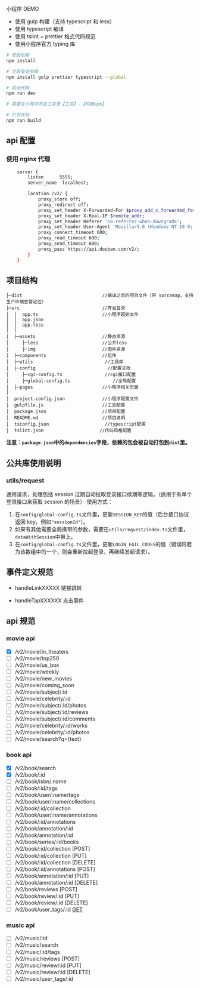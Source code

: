 小程序 DEMO

- 使用 gulp 构建（支持 typescript 和 less）
- 使用 typescript 编译
- 使用 tslint + prettier 格式代码规范
- 使用小程序官方 typing 库

```bash
# 安装依赖
npm install

# 全局安装依赖
npm install gulp prettier typescript --global

# 启动代码
npm run dev

# 需要在小程序开发工具里【工具】-【构建npm】

# 打包代码
npm run build
```

## api 配置

### 使用 nginx 代理

```sh
    server {
        listen      5555;
        server_name  localhost;

        location /v2/ {
            proxy_store off;
            proxy_redirect off;
            proxy_set_header X-Forwarded-For $proxy_add_x_forwarded_for;
            proxy_set_header X-Real-IP $remote_addr;
            proxy_set_header Referer 'no-referrer-when-downgrade';
            proxy_set_header User-Agent 'Mozilla/5.0 (Windows NT 10.0; WOW64) AppleWebKit/537.36 (KHTML, like Gecko) Chrome/62.0.3202.94 Safari/537.36';
            proxy_connect_timeout 600;
            proxy_read_timeout 600;
            proxy_send_timeout 600;
            proxy_pass https://api.douban.com/v2/;
        }
    }
```

## 项目结构

```
├─dist                              //编译之后的项目文件（带 sorcemap，支持生产环境告警定位）
├─src                               //开发目录
│  │  app.ts                        //小程序起始文件
│  │  app.json
│  │  app.less
│  │
│  ├─assets                     	//静态资源
│     ├─less						//公共less
│     ├─img						    //图片资源
│  ├─components                     //组件
│  ├─utils                           //工具库
│  ├─config                           //配置文档
│     ├─cgi-config.ts                //cgi接口配置
│     ├─global-config.ts                //全局配置
│  ├─pages                          //小程序相关页面
│
│  project.config.json              //小程序配置文件
│  gulpfile.js                      //工具配置
│  package.json                     //项目配置
│  README.md                        //项目说明
│  tsconfig.json                     //typescript配置
│  tslint.json                     //代码风格配置
```

**注意：`package.json`中的`dependencies`字段，依赖的包会被自动打包到`dist`里。**

## 公共库使用说明

### utils/request

通用请求，处理包括 session 过期自动拉取登录接口续期等逻辑。（适用于有单个登录接口来获取 session 的场景）
使用方式：

1. 在`config/global-config.ts`文件里，更新`SESSION_KEY`的值（后台接口协议返回 key，例如`"sessionId"`）。
2. 如果有其他需要全局携带的参数，需要在`utils/request/index.ts`文件里，`dataWithSession`中带上。
3. 在`config/global-config.ts`文件里，更新`LOGIN_FAIL_CODES`的值（错误码若为该数组中的一个，则会重新拉起登录，再继续发起请求）。

## 事件定义规范

- handleLinkXXXXX 链接跳转

- handleTapXXXXXX 点击事件

## api 规范

<!-- https://segmentfault.com/a/1190000018716657 -->

### movie api

- [x] /v2/movie/in_theaters
- [ ] /v2/movie/top250
- [ ] /v2/movie/us_box
- [ ] /v2/movie/weekly
- [ ] /v2/movie/new_movies
- [ ] /v2/movie/coming_soon
- [ ] /v2/movie/subject/:id
- [ ] /v2/movie/celebrity/:id
- [ ] /v2/movie/subject/:id/photos
- [ ] /v2/movie/subject/:id/reviews
- [ ] /v2/movie/subject/:id/comments
- [ ] /v2/movie/celebrity/:id/works
- [ ] /v2/movie/celebrity/:id/photos
- [ ] /v2/movie/search?q={text}

### book api

- [x] /v2/book/search
- [x] /v2/book/:id
- [ ] /v2/book/isbn/:name
- [ ] /v2/book/:id/tags
- [ ] /v2/book/user/:name/tags
- [ ] /v2/book/user/:name/collections
- [ ] /v2/book/:id/collection
- [ ] /v2/book/user/:name/annotations
- [ ] /v2/book/:id/annotations
- [ ] /v2/book/annotation/:id
- [ ] /v2/book/annotation/:id
- [ ] /v2/book/series/:id/books
- [ ] /v2/book/:id/collection [POST]
- [ ] /v2/book/:id/collection [PUT]
- [ ] /v2/book/:id/collection [DELETE]
- [ ] /v2/book/:id/annotations [POST]
- [ ] /v2/book/annotation/:id [PUT]
- [ ] /v2/book/annotation/:id [DELETE]
- [ ] /v2/book/reviews [POST]
- [ ] /v2/book/review/:id [PUT]
- [ ] /v2/book/review/:id [DELETE]
- [ ] /v2/book/user_tags/:id [GET](deprecated)

### music api

- [ ] /v2/music/:id
- [ ] /v2/music/search
- [ ] /v2/music/:id/tags
- [ ] /v2/music/reviews [POST]
- [ ] /v2/music/review/:id [PUT]
- [ ] /v2/music/review/:id [DELETE]
- [ ] /v2/music/user_tags/:id

